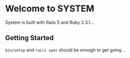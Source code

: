 # Welcome to SYSTEM

System is built with Rails 5 and Ruby 2.3.1...

## Getting Started

`bin/setup` and `rails spec` should be enough to get going...


